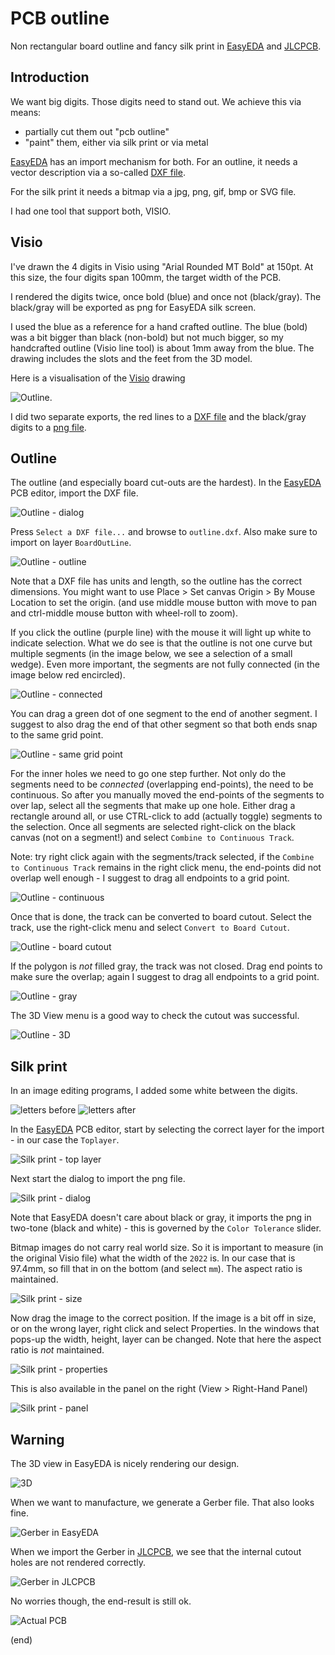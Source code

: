 # PCB outline

Non rectangular board outline and fancy silk print
in [EasyEDA](https://easyeda.com) and [JLCPCB](https://jlcpcb.com/). 


## Introduction

We want big digits.
Those digits need to stand out.
We achieve this via means:
 - partially cut them out "pcb outline"
 - "paint" them, either via silk print or via metal
 
[EasyEDA](https://easyeda.com) has an import mechanism for both.
For an outline, it needs a vector description via a so-called [DXF file](https://en.wikipedia.org/wiki/AutoCAD_DXF).

For the silk print it needs a bitmap via a jpg, png, gif, bmp or SVG file.

I had one tool that support both, VISIO.


## Visio

I've drawn the 4 digits in Visio using "Arial Rounded MT Bold" at 150pt.
At this size, the four digits span 100mm, the target width of the PCB.

I rendered the digits twice, once bold (blue) and once not (black/gray).
The black/gray will be exported as png for EasyEDA silk screen.

I used the blue as a reference for a hand crafted outline.
The blue (bold) was a bit bigger than black (non-bold) but not much bigger, 
so my handcrafted outline (Visio line tool) is about 1mm away from the blue.
The drawing includes the slots and the feet from the 3D model.

Here is a visualisation of the [Visio](outline.vsdx) drawing

![Outline](outline.png).

I did two separate exports, the red lines to a [DXF file](outline.dxf)
and the black/gray digits to a [png file](letters.png).


## Outline

The outline (and especially board cut-outs are the hardest).
In the [EasyEDA](https://easyeda.com) PCB editor, import the DXF file.

![Outline - dialog](easyeda-dxf1.png)

Press `Select a DXF file...` and browse to `outline.dxf`.
Also make sure to import on layer `BoardOutLine`.

![Outline - outline](easyeda-dxf2.png)

Note that a DXF file has units and length, so the outline has the correct dimensions.
You might want to use Place > Set canvas Origin > By Mouse Location to set the origin.
(and use middle mouse button with move to pan and ctrl-middle mouse button with wheel-roll to zoom).

If you click the outline (purple line) with the mouse it will light up white to indicate selection.
What we do see is that the outline is not one curve but multiple segments 
(in the image below, we see a selection of a small wedge).
Even more important, the segments are not fully connected (in the image below red encircled).

![Outline - connected](easyeda-dxf3.png)

You can drag a green dot of one segment to the end of another segment. I suggest to also drag the end of that other segment
so that both ends snap to the same grid point.

![Outline - same grid point](easyeda-dxf4.png)

For the inner holes we need to go one step further. 
Not only do the segments need to be _connected_ (overlapping end-points), the need to be continuous.
So after you manually moved the end-points of the segments to over lap, select all the segments that make up one hole.
Either drag a rectangle around all, or use CTRL-click to add (actually toggle) segments to the selection.
Once all segments are selected right-click on the black canvas (not on a segment!) and select `Combine to Continuous Track`.

Note: try right click again with the segments/track selected, if the `Combine to Continuous Track` remains in the right click
menu, the end-points did not overlap well enough - I suggest to drag all endpoints to a grid point.

![Outline - continuous](easyeda-dxf5.png)

Once that is done, the track can be converted to board cutout.
Select the track, use the right-click menu and select `Convert to Board Cutout`.

![Outline - board cutout](easyeda-dxf6.png)

If the polygon is _not_ filled gray, the track was not closed. Drag end points to make sure the overlap;
again I suggest to drag all endpoints to a grid point.

![Outline - gray](easyeda-dxf7.png)

The 3D View menu is a good way to check the cutout was successful.

![Outline - 3D](easyeda-dxf8.png)


## Silk print

In an image editing programs, I added some white between the digits.

![letters before](letters.png) ![letters after](letters-edited.png)

In the [EasyEDA](https://easyeda.com) PCB editor, start by selecting the 
correct layer for the import - in our case the `Toplayer`. 

![Silk print - top layer](easyeda-png0.png)


Next start the dialog to import the png file. 

![Silk print - dialog](easyeda-png1.png)

Note that EasyEDA doesn't care about black or gray, it imports the png in two-tone (black and white) - this
is governed by the `Color Tolerance` slider.

Bitmap images do not carry real world size. So it is important to measure (in the original Visio file)
what the width of the `2022` is. In our case that is 97.4mm, so fill that in on the bottom (and select `mm`).
The aspect ratio is maintained.

![Silk print - size](easyeda-png2.png)

Now drag the image to the correct position.
If the image is a bit off in size, or on the wrong layer, right click and select Properties.
In the windows that pops-up the width, height, layer can be changed.
Note that here the aspect ratio is _not_ maintained.

![Silk print - properties](easyeda-png3.png)

This is also available in the panel on the right (View > Right-Hand Panel)

![Silk print - panel](easyeda-png4.png)


## Warning

The 3D view in EasyEDA is nicely rendering our design.

![3D](view-0.png)

When we want to manufacture, we generate a Gerber file. That also looks fine.

![Gerber in EasyEDA](view-1.png)

When we import the Gerber in [JLCPCB](https://jlcpcb.com/), we see that the internal cutout holes
are not rendered correctly. 

![Gerber in JLCPCB](view-2.png)

No worries though, the end-result is still ok.

![Actual PCB](view-3.jpg)


(end)
